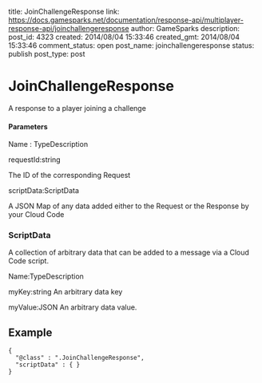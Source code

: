 title: JoinChallengeResponse
link: https://docs.gamesparks.net/documentation/response-api/multiplayer-response-api/joinchallengeresponse
author: GameSparks
description: 
post_id: 4323
created: 2014/08/04 15:33:46
created_gmt: 2014/08/04 15:33:46
comment_status: open
post_name: joinchallengeresponse
status: publish
post_type: post

<!--A response to a player joining a challenge -->

# JoinChallengeResponse

A response to a player joining a challenge

#### Parameters

Name : TypeDescription

requestId:string

The ID of the corresponding Request

scriptData:ScriptData

A JSON Map of any data added either to the Request or the Response by your Cloud Code

### ScriptData

A collection of arbitrary data that can be added to a message via a Cloud Code script.

Name:TypeDescription

myKey:string
An arbitrary data key

myValue:JSON
An arbitrary data value.
  


## Example
    
    
    {
      "@class" : ".JoinChallengeResponse",
      "scriptData" : { }
    }